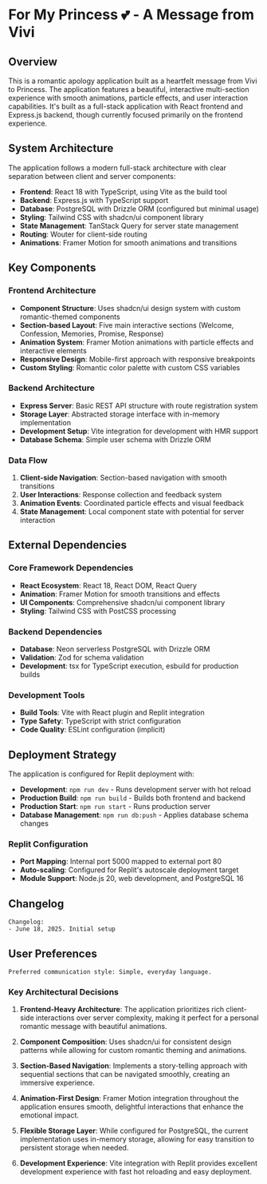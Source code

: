 # For My Princess 💕 - A Message from Vivi

## Overview

This is a romantic apology application built as a heartfelt message from Vivi to Princess. The application features a beautiful, interactive multi-section experience with smooth animations, particle effects, and user interaction capabilities. It's built as a full-stack application with React frontend and Express.js backend, though currently focused primarily on the frontend experience.

## System Architecture

The application follows a modern full-stack architecture with clear separation between client and server components:

- **Frontend**: React 18 with TypeScript, using Vite as the build tool
- **Backend**: Express.js with TypeScript support
- **Database**: PostgreSQL with Drizzle ORM (configured but minimal usage)
- **Styling**: Tailwind CSS with shadcn/ui component library
- **State Management**: TanStack Query for server state management
- **Routing**: Wouter for client-side routing
- **Animations**: Framer Motion for smooth animations and transitions

## Key Components

### Frontend Architecture
- **Component Structure**: Uses shadcn/ui design system with custom romantic-themed components
- **Section-based Layout**: Five main interactive sections (Welcome, Confession, Memories, Promise, Response)
- **Animation System**: Framer Motion animations with particle effects and interactive elements
- **Responsive Design**: Mobile-first approach with responsive breakpoints
- **Custom Styling**: Romantic color palette with custom CSS variables

### Backend Architecture
- **Express Server**: Basic REST API structure with route registration system
- **Storage Layer**: Abstracted storage interface with in-memory implementation
- **Development Setup**: Vite integration for development with HMR support
- **Database Schema**: Simple user schema with Drizzle ORM

### Data Flow
1. **Client-side Navigation**: Section-based navigation with smooth transitions
2. **User Interactions**: Response collection and feedback system
3. **Animation Events**: Coordinated particle effects and visual feedback
4. **State Management**: Local component state with potential for server interaction

## External Dependencies

### Core Framework Dependencies
- **React Ecosystem**: React 18, React DOM, React Query
- **Animation**: Framer Motion for smooth transitions and effects
- **UI Components**: Comprehensive shadcn/ui component library
- **Styling**: Tailwind CSS with PostCSS processing

### Backend Dependencies
- **Database**: Neon serverless PostgreSQL with Drizzle ORM
- **Validation**: Zod for schema validation
- **Development**: tsx for TypeScript execution, esbuild for production builds

### Development Tools
- **Build Tools**: Vite with React plugin and Replit integration
- **Type Safety**: TypeScript with strict configuration
- **Code Quality**: ESLint configuration (implicit)

## Deployment Strategy

The application is configured for Replit deployment with:

- **Development**: `npm run dev` - Runs development server with hot reload
- **Production Build**: `npm run build` - Builds both frontend and backend
- **Production Start**: `npm run start` - Runs production server
- **Database Management**: `npm run db:push` - Applies database schema changes

### Replit Configuration
- **Port Mapping**: Internal port 5000 mapped to external port 80
- **Auto-scaling**: Configured for Replit's autoscale deployment target
- **Module Support**: Node.js 20, web development, and PostgreSQL 16

## Changelog

```
Changelog:
- June 18, 2025. Initial setup
```

## User Preferences

```
Preferred communication style: Simple, everyday language.
```

### Key Architectural Decisions

1. **Frontend-Heavy Architecture**: The application prioritizes rich client-side interactions over server complexity, making it perfect for a personal romantic message with beautiful animations.

2. **Component Composition**: Uses shadcn/ui for consistent design patterns while allowing for custom romantic theming and animations.

3. **Section-Based Navigation**: Implements a story-telling approach with sequential sections that can be navigated smoothly, creating an immersive experience.

4. **Animation-First Design**: Framer Motion integration throughout the application ensures smooth, delightful interactions that enhance the emotional impact.

5. **Flexible Storage Layer**: While configured for PostgreSQL, the current implementation uses in-memory storage, allowing for easy transition to persistent storage when needed.

6. **Development Experience**: Vite integration with Replit provides excellent development experience with fast hot reloading and easy deployment.